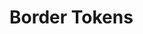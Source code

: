 <script setup>
  import * as tokens from 'olympus-ds-design-tokens/lib/border.js'
  const types = ['Stroke'];
</script>

# Border Tokens

<TokenView 
  v-for="(type, index) in types" 
  category="border"
  orderBy="valueWithoutUnit"
  :tokens="tokens"
  :key="index" 
  :type="type" 
/>


